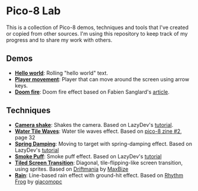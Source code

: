 # Pico-8 Lab

This is a collection of Pico-8 demos, techniques and tools that I've created or copied from other sources. I'm using this repository to keep track of my progress and to share my work with others.

## Demos

- [**Hello world**](https://radwan92.github.io/pico-lab/demos/hello-world/hello-world.html): 
    Rolling "hello world" text.
- [**Player movement**](https://radwan92.github.io/pico-lab/demos/player-movement/player-movement.html): 
    Player that can move around the screen using arrow keys.
- [**Doom fire**](https://radwan92.github.io/pico-lab/demos/doom-fire/doom-fire.html): 
    Doom fire effect based on Fabien Sanglard's [article](https://fabiensanglard.net/doom_fire_psx/).

## Techniques

- [**Camera shake**](https://radwan92.github.io/pico-lab/techniques/camera-shake/camera-shake.html): 
    Shakes the camera. Based on LazyDev's [tutorial](https://www.youtube.com/watch?v=GhIpA03VD-c).
- [**Water Tile Waves**](https://radwan92.github.io/pico-lab/techniques/water-tile-waves/water-tile-waves.html): 
    Water tile waves effect. Based on [pico-8 zine #2](https://sectordub.itch.io/pico-8-fanzine-2), page 32
- [**Spring Damping**](https://radwan92.github.io/pico-lab/techniques/spring-damping/spring-damping.html): 
    Moving to target with spring-damping effect. Based on LazyDev's [tutorial](https://www.youtube.com/watch?v=M-bwX1jE-eo)
- [**Smoke Puff**](https://radwan92.github.io/pico-lab/techniques/smoke-puff/smoke-puff.html): 
    Smoke puff effect. Based on LazyDev's [tutorial](https://www.youtube.com/watch?v=LwvXRZO0IaQ)
- [**Tiled Screen Transition**](https://radwan92.github.io/pico-lab/techniques/tiled-screen-transition/tiled-screen-transition.html): 
    Diagonal, tile-flipping-like screen transition, using sprites. Based on [Driftmania](https://www.lexaloffle.com/bbs/?tid=140202) by [MaxBize](https://www.lexaloffle.com/bbs/?uid=42575)
- [**Rain**](https://radwan92.github.io/pico-lab/techniques/rain/rain.html): 
    Line-based rain effect with ground-hit effect. Based on [Rhythm Frog](https://www.lexaloffle.com/bbs/?tid=44923) by [giacomopc](https://www.lexaloffle.com/bbs/?uid=31320)